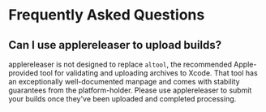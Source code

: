 # Frequently Asked Questions

## Can I use applereleaser to upload builds?

applereleaser is not designed to replace `altool`, the recommended Apple-provided tool for validating and uploading archives to Xcode. That tool has an exceptionally well-documented manpage and comes with stability guarantees from the platform-holder. Please use applereleaser to submit your builds once they've been uploaded and completed processing. 

